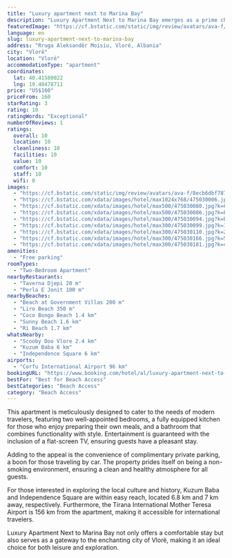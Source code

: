 ```yaml
---
title: "Luxury apartment next to Marina Bay"
description: "Luxury Apartment Next to Marina Bay emerges as a prime choice for travelers seeking comfort and convenience in Vlorë."
featuredImage: "https://cf.bstatic.com/static/img/review/avatars/ava-f/8ecb6dbf787bac20deb3945d9c8a8b1c94cc5e64.png"
language: en
slug: luxury-apartment-next-to-marina-bay
address: "Rruga Aleksandër Moisiu, Vlorë, Albania"
city: "Vlorë"
location: "Vlorë"
accommodationType: "apartment"
coordinates:
  lat: 40.41580022
  lng: 19.48478711
price: "US$160"
priceFrom: 160
starRating: 3
rating: 10
ratingWords: "Exceptional"
numberOfReviews: 1
ratings:
  overall: 10
  location: 10
  cleanliness: 10
  facilities: 10
  value: 10
  comfort: 10
  staff: 10
  wifi: 0
images:
  - "https://cf.bstatic.com/static/img/review/avatars/ava-f/8ecb6dbf787bac20deb3945d9c8a8b1c94cc5e64.png"
  - "https://cf.bstatic.com/xdata/images/hotel/max1024x768/475030006.jpg?k=ed51e8293b6322d95dd8c805932419058490ab9a544c476bf9baba618d3f689e&o=&hp=1"
  - "https://cf.bstatic.com/xdata/images/hotel/max500/475030080.jpg?k=6223abf51f7b5728ee629e94e9dd545094c79844ef4475c43e6caca0d745e254&o=&hp=1"
  - "https://cf.bstatic.com/xdata/images/hotel/max500/475030086.jpg?k=be234f4eef927229b233ff4a608ebcde506b8306cf76989084ab4e34921f2ada&o=&hp=1"
  - "https://cf.bstatic.com/xdata/images/hotel/max300/475030094.jpg?k=b86acfbc01af331b0657edeadb4651723b8a7056a7231b95419cd5605c949be0&o=&hp=1"
  - "https://cf.bstatic.com/xdata/images/hotel/max300/475030099.jpg?k=1b89f9457a781c0f249f00501ea2cc75582c8c30127344118094816a07ab3a97&o=&hp=1"
  - "https://cf.bstatic.com/xdata/images/hotel/max300/475030110.jpg?k=2f45a3dbf37cba61b0a1c0bfc93f0b428a29d3fcf3243469010e827cd7f64019&o=&hp=1"
  - "https://cf.bstatic.com/xdata/images/hotel/max300/475030166.jpg?k=500790945fe1338f1a140100d6ff1bf33058c3c46f6ccdde019ab42c1af4bb85&o=&hp=1"
  - "https://cf.bstatic.com/xdata/images/hotel/max300/475030181.jpg?k=c7e45f0a8caca0885c05b6a87e95b7371b9fc58f8a665c0cd262fa91a354953c&o=&hp=1"
amenities:
  - "Free parking"
roomTypes:
  - "Two-Bedroom Apartment"
nearbyRestaurants:
  - "Taverna Djepi 20 m"
  - "Perla E Jonit 100 m"
nearbyBeaches:
  - "Beach at Government Villas 200 m"
  - "Liro Beach 350 m"
  - "Coco Bongo Beach 1.4 km"
  - "Sunny Beach 1.6 km"
  - "Ri Beach 1.7 km"
whatsNearby:
  - "Scooby Doo Vlore 2.4 km"
  - "Kuzum Baba 6 km"
  - "Independence Square 6 km"
airports:
  - "Corfu International Airport 96 km"
bookingURL: "https://www.booking.com/hotel/al/luxury-apartment-next-to-marina-bay-vlore.en-gb.html?aid=8035640"
bestFor: "Best for Beach Access"
bestCategories: "Beach Access"
category: "Beach Access"
---
```


This apartment is meticulously designed to cater to the needs of modern travelers, featuring two well-appointed bedrooms, a fully equipped kitchen for those who enjoy preparing their own meals, and a bathroom that combines functionality with style. Entertainment is guaranteed with the inclusion of a flat-screen TV, ensuring guests have a pleasant stay.

Adding to the appeal is the convenience of complimentary private parking, a boon for those traveling by car. The property prides itself on being a non-smoking environment, ensuring a clean and healthy atmosphere for all guests. 

For those interested in exploring the local culture and history, Kuzum Baba and Independence Square are within easy reach, located 6.8 km and 7 km away, respectively. Furthermore, the Tirana International Mother Teresa Airport is 156 km from the apartment, making it accessible for international travelers.

Luxury Apartment Next to Marina Bay not only offers a comfortable stay but also serves as a gateway to the enchanting city of Vlorë, making it an ideal choice for both leisure and exploration.